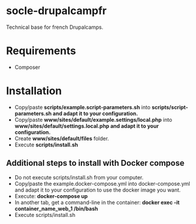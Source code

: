 # socle-drupalcampfr

Technical base for french Drupalcamps.

# Requirements

* Composer

# Installation

* Copy/paste **scripts/example.script-parameters.sh** into **scripts/script-parameters.sh and adapt it to your configuration.**
* Copy/paste **www/sites/default/example.settings/local.php** into **www/sites/default/settings.local.php and adapt it to your configuration.**
* Create **www/sites/default/files** folder.
* Execute **scripts/install.sh**

## Additional steps to install with Docker compose

* Do not execute scripts/install.sh from your computer.
* Copy/paste the example.docker-compose.yml into docker-compose.yml and adapt it to your configuration to use the docker image you want.
* Execute: **docker-compose up**
* In another tab, get a command-line in the container: **docker exec -it container_name_web_1 /bin/bash**
* Execute scripts/install.sh
